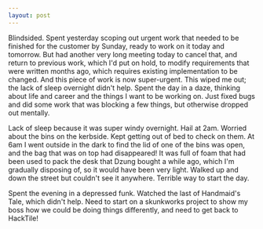 ```yaml
---
layout: post
---
```


Blindsided. Spent yesterday scoping out urgent work that needed to be finished
for the customer by Sunday, ready to work on it today and tomorrow. But had
another very long meeting today to cancel that, and return to previous work,
which I'd put on hold, to modify requirements that were written months ago,
which requires existing implementation to be changed. And this piece of work is
now super-urgent. This wiped me out; the lack of sleep overnight didn't help.
Spent the day in a daze, thinking about life and career and the things I want to
be working on. Just fixed bugs and did some work that was blocking a few things,
but otherwise dropped out mentally.

Lack of sleep because it was super windy overnight. Hail at 2am. Worried about
the bins on the kerbside. Kept getting out of bed to check on them. At 6am I
went outside in the dark to find the lid of one of the bins was open, and the
bag that was on top had disappeared! It was full of foam that had been used to
pack the desk that Dzung bought a while ago, which I'm gradually disposing of,
so it would have been very light. Walked up and down the street but couldn't see
it anywhere. Terrible way to start the day.

Spent the evening in a depressed funk. Watched the last of Handmaid's Tale,
which didn't help. Need to start on a skunkworks project to show my boss how we
could be doing things differently, and need to get back to HackTile!
